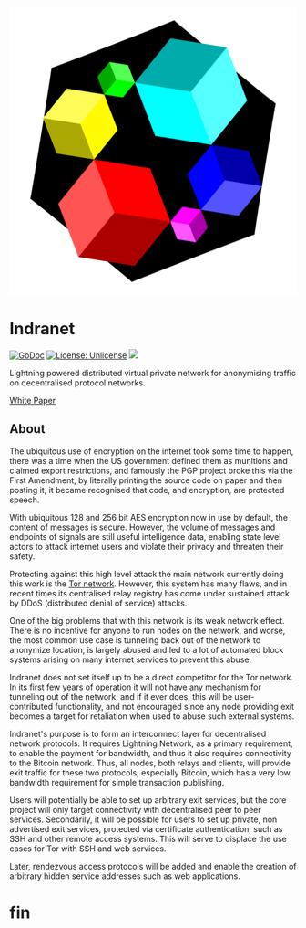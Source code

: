 ![Indra Routing Protocol Logo](docs/logo.png)

# Indranet

[![GoDoc](https://img.shields.io/badge/godoc-reference-blue.svg)](https://pkg.go.dev/git-indra.lan/indra-labs/indra)
[![License: Unlicense](https://img.shields.io/badge/license-Unlicense-blue.svg)](http://unlicense.org/)
[![](https://img.shields.io/badge/chat-telegram-blue)](https://t.me/indranet)

Lightning powered distributed virtual private network for anonymising traffic on
decentralised protocol networks.

[White Paper](docs/whitepaper.md)

## About

The ubiquitous use of encryption on the internet took some time to happen,
there was a time when the US government defined them as munitions and
claimed export restrictions, and famously the PGP project broke this via the
First Amendment, by literally printing the source code on paper and then
posting it, it became recognised that code, and encryption, are protected
speech.

With ubiquitous 128 and 256 bit AES encryption now in use by default, the
content of
messages is secure. However, the volume of messages and endpoints of signals are
still
useful intelligence data, enabling state level actors to attack internet
users and violate their privacy and threaten their safety.

Protecting against this high level attack the main network currently doing
this work is the [Tor network](https://torproject.org). However, this system
has many flaws, and in recent times its centralised relay registry has come
under sustained attack by DDoS (distributed denial of service) attacks.

One of the big problems that with this network is its weak network
effect. There is no incentive for anyone to run nodes on the network, and
worse, the most common use case is tunneling back out of the network to
anonymize location, is largely abused and led to a lot of automated block
systems arising on many internet services to prevent this abuse.

Indranet does not set itself up to be a direct competitor for the Tor network.
In its first few years of operation it will not have any mechanism for
tunneling out of the network, and if it ever does, this will be user-contributed
functionality, and not encouraged since any node providing exit becomes a target
for retaliation when used to abuse such external systems.

Indranet's purpose is to form an interconnect layer for decentralised network
protocols. It requires Lightning Network, as a primary requirement, to enable
the payment for bandwidth, and thus it also requires connectivity to the 
Bitcoin network. Thus, all nodes, both relays and clients, will provide exit 
traffic for these two protocols, especially Bitcoin, which has a very low 
bandwidth requirement for simple transaction publishing.

Users will potentially be able to set up arbitrary exit services, but the core
project will only target connectivity with decentralised peer to peer services.
Secondarily, it will be possible for users to set up private, non advertised 
exit services, protected via certificate authentication, such as SSH and other
remote access systems. This will serve to displace the use cases for Tor with
SSH and web services.

Later, rendezvous access protocols will be added and enable the creation of
arbitrary hidden service addresses such as web applications.

# fin
